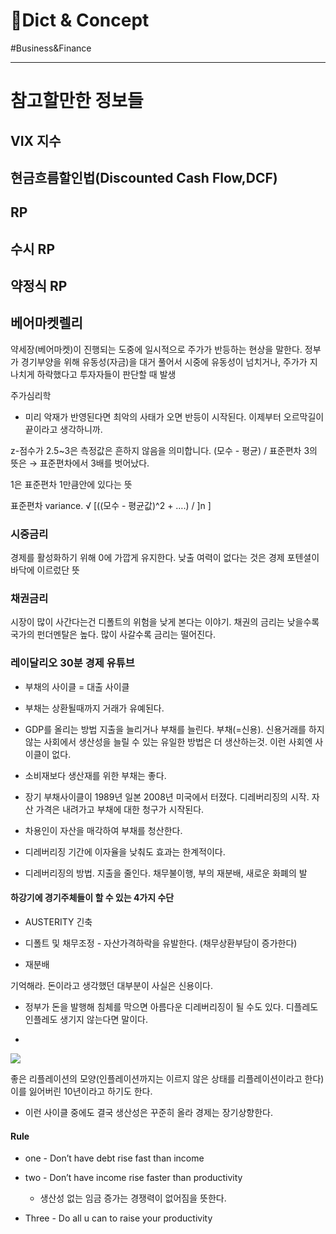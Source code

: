 # 🧩Dict & Concept

#Business&Finance

---

# 참고할만한 정보들

## VIX 지수

## 현금흐름할인법(Discounted Cash Flow,DCF)

## RP

## 수시 RP

## 약정식 RP

## 베어마켓렐리

약세장(베어마켓)이 진행되는 도중에 일시적으로 주가가 반등하는 현상을 말한다. 정부가 경기부양을 위해 유동성(자금)을 대거 풀어서 시중에 유동성이 넘치거나, 주가가 지나치게 하락했다고 투자자들이 판단할 때 발생



주가심리학

* 미리 악재가 반영된다면 최악의 사태가 오면 반등이 시작된다. 이제부터 오르막길이 끝이라고 생각하니까.





z-점수가  2.5~3은 측정값은 흔하지 않음을 의미합니다. (모수 - 평균) / 표준편차  3의 뜻은 → 표준편차에서 3배를 벗어났다.

1은 표준편차 1만큼안에 있다는 뜻

표준편차 variance.  √ [((모수 - 평균값)^2 + ….) / ]n ]



### 시중금리

경제를 활성화하기 위해 0에 가깝게 유지한다. 낮출 여력이 없다는 것은 경제 포텐셜이 바닥에 이르렀단 뜻

### 채권금리

시장이 많이 사간다는건 디폴트의 위험을 낮게 본다는 이야기. 채권의 금리는 낮을수록 국가의 펀더멘탈은 높다. 많이 사갈수록 금리는 떨어진다.



### 레이달리오 30분 경제 유튜브

* 부채의 사이클 = 대출 사이클

* 부채는 상환될때까지 거래가 유예된다.

* GDP를 올리는 방법 지출을 늘리거나 부채를 늘린다. 부채(=신용). 신용거래를 하지 않는 사회에서 생산성을 늘릴 수 있는 유일한 방법은 더 생산하는것. 이런 사회엔 사이클이 없다.

* 소비재보다 생산재를 위한 부채는 좋다.

* 장기 부채사이클이 1989년 일본 2008년 미국에서 터졌다. 디레버리징의 시작. 자산 가격은 내려가고 부채에 대한 청구가 시작된다.

* 차용인이 자산을 매각하여 부채를 청산한다.  

* 디레버리징 기간에 이자율을 낮춰도 효과는 한계적이다. 

* 디레버리징의 방법. 지출을 줄인다. 채무불이행, 부의 재분배, 새로운 화폐의 발

#### 하강기에 경기주체들이 할 수 있는 4가지 수단

* AUSTERITY 긴축

* 디폴트 및 채무조정 - 자산가격하락을 유발한다. (채무상환부담이 증가한다) 

* 재분배 

기억해라. 돈이라고 생각했던 대부분이 사실은 신용이다. 

* 정부가 돈을 발행해 침체를 막으면 아름다운 디레버리징이 될 수도 있다.  디플레도 인플레도  생기지 않는다면 말이다. 

* 

![](/BearImages/CFF3FE8A-84A3-4E06-A9E2-9D831AB83095-11497-000007576E0FE6B2/F6BF2B81-EA60-441F-B52D-F762770D5F29.png)

좋은 리플레이션의 모양(인플레이션까지는 이르지 않은 상태를 리플레이션이라고 한다) 이를 잃어버린 10년이라고 하기도 한다.

* 이런 사이클 중에도 결국 생산성은 꾸준히 올라 경제는  장기상향한다.



#### Rule 

* one - Don’t have debt rise fast than income 

* two - Don’t have income rise faster than productivity

	* 생산성 없는 임금 증가는 경쟁력이 없어짐을 뜻한다.

* Three - Do all u can to raise your productivity